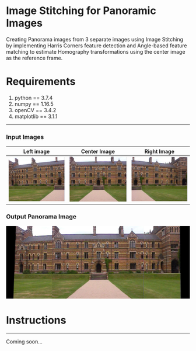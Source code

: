 # Image Stitching for Panoramic Images
Creating Panorama images from 3 separate images using Image Stitching by implementing Harris Corners feature detection and Angle-based feature matching to estimate Homography transformations using the center image as the reference frame.

# Requirements
1. python == 3.7.4
2. numpy == 1.16.5
3. openCV == 3.4.2
4. matplotlib == 3.1.1
---
### Input Images
Left image                      | Center Image                    | Right Image
:------------------------------:|:-------------------------------:|:-------------------------------:
![](./input_images/keble_a.jpg) | ![](./input_images/keble_b.jpg) | ![](./input_images/keble_c.jpg)

### Output Panorama Image
![](./output_images/panorama.jpeg)

# Instructions
---
Coming soon...

